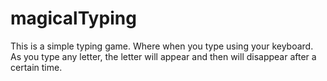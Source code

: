 # magicalTyping
This is a simple typing game. 
Where when you type using your keyboard. As you type any letter, the letter will appear and then will disappear after a certain time.
